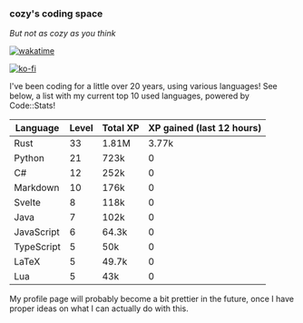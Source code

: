 ### cozy's coding space
*But not as cozy as you think*

[![wakatime](https://wakatime.com/badge/user/c0ba07bb-3421-41be-bd1a-d611e670f250.svg)](https://wakatime.com/@c0ba07bb-3421-41be-bd1a-d611e670f250)

[![ko-fi](https://ko-fi.com/img/githubbutton_sm.svg)](https://ko-fi.com/J3J75ITL4)

I've been coding for a little over 20 years, using various languages! See below, a list with my current top 10 used languages, powered by Code::Stats!
    
| Language | Level | Total XP | XP gained (last 12 hours) |
| --- | --- | --- | --- |
| Rust | 33 | 1.81M | 3.77k |
| Python | 21 | 723k | 0 |
| C# | 12 | 252k | 0 |
| Markdown | 10 | 176k | 0 |
| Svelte | 8 | 118k | 0 |
| Java | 7 | 102k | 0 |
| JavaScript | 6 | 64.3k | 0 |
| TypeScript | 5 | 50k | 0 |
| LaTeX | 5 | 49.7k | 0 |
| Lua | 5 | 43k | 0 |
    
My profile page will probably become a bit prettier in the future, once I have proper ideas on what I can actually do with this.